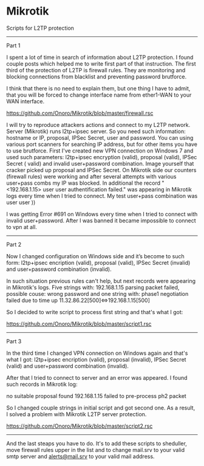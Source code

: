 # Mikrotik
Scripts for L2TP protection

-------------------------------------------------------------------------------------------------------------------------------------------------

Part 1

I spent a lot of time in search of information about L2TP protection. I found couple posts which helped me to write first part of that instruction.
The first third of the protection of L2TP is firewall rules. They are monitoring and blocking connections from blacklist and preventing password brutforce. 

I think that there is no need to explain them, but one thing I have to admit, that you will be forced to change interface name from ether1-WAN to your WAN interface.
 
https://github.com/Onoro/Mikrotik/blob/master/firewall.rsc

I will try to reproduce attackers actions and connect to my L2TP network.
Server (Mikrotik) runs l2tp+ipsec server. So you need such information: hostname or IP, proposal, IPSec Secret, user and password.
You can using various port scanners for searching IP address, but for other items you have to use brutforce. 
First I've created new VPN connection on Windows 7 and used such parameters: l2tp+ipsec encryption (valid), proposal (valid), IPSec Secret ( valid) and invalid user+password combination. Image yourself that cracker picked up proposal and IPSec Secret.
On Mikrotik side our counters (firewall rules) were working and after several attempts with various user+pass combs my IP was blocked.
In additional the record "<192.168.1.15> user user authentification failed." was appearing in Mikrotik logs every time when I tried to connect. 
My test user+pass combination was user user ))

I was getting Error #691 on Windows every time when I tried to connect with invalid user+password. After I was banned it became impossible to connect to vpn at all.


-------------------------------------------------------------------------------------------------------------------------------------------------
Part 2

Now I changed configuration on Windows side and it’s become to such form:
l2tp+ipsec encription (valid), proposal (valid), IPSec Secret (invalid) and user+password combination (invalid). 

In such situation previous rules can't help, but next records were appearing in Mikrotik's logs.
Five strings with:
192.168.1.15 parsing packet failed, possible couse: wrong password
and one string with:
phase1 negotiation failed due to time up 11.32.86.22[500]<=>192.168.1.15[500]

So I decided to write script to process first string and that's what I got: 

https://github.com/Onoro/Mikrotik/blob/master/script1.rsc

-------------------------------------------------------------------------------------------------------------------------------------------------
Part 3

In the third time I changed VPN connection on Windows again and that's what I got:
l2tp+ipsec encription (valid), proposal (invalid), IPSec Secret (valid) and user+password combination (invalid). 

After that I tried to connect to server and an error was appeared.
I found such records in Mikrotik log:

no suitable proposal found
192.168.1.15 failed to pre-process ph2 packet

So I changed couple strings in initial script and got second one. 
As a result, I solved a problem with Mikrotik L2TP server protection. 

https://github.com/Onoro/Mikrotik/blob/master/script2.rsc

-------------------------------------------------------------------------------------------------------------------------------------------------

And the last steaps you have to do. It's to add these scripts to sheduller, move firewall rules upper in the list and to change mail.srv to your valid smtp server and alerts@mail.srv to your valid mail address.
